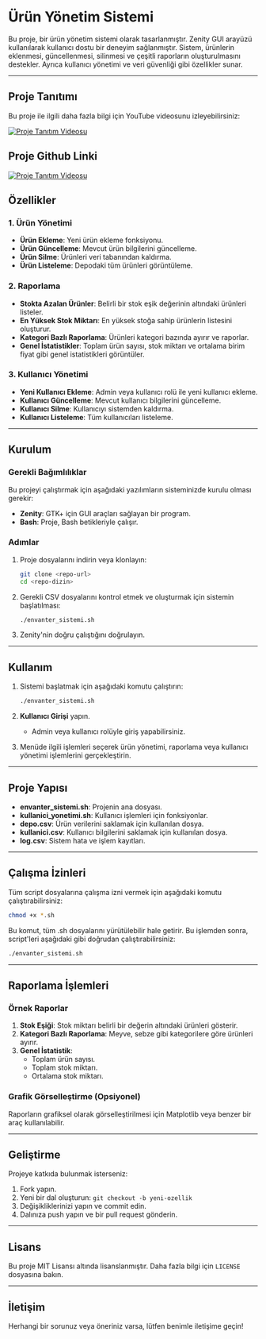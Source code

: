 # Ürün Yönetim Sistemi

Bu proje, bir ürün yönetim sistemi olarak tasarlanmıştır. Zenity GUI arayüzü kullanılarak kullanıcı dostu bir deneyim sağlanmıştır. Sistem, ürünlerin eklenmesi, güncellenmesi, silinmesi ve çeşitli raporların oluşturulmasını destekler. Ayrıca kullanıcı yönetimi ve veri güvenliği gibi özellikler sunar.

---
## Proje Tanıtımı

Bu proje ile ilgili daha fazla bilgi için YouTube videosunu izleyebilirsiniz:

[![Proje Tanıtım Videosu](https://img.youtube.com/vi/<VideoID>/0.jpg)](https://www.youtube.com/watch?v=oyBw2Qt5e7U)

## Proje Github Linki
[![Proje Tanıtım Videosu]()](https://github.com/sevginuroksuz/zenity-inventory-system)


## Özellikler

### 1. **Ürün Yönetimi**
- **Ürün Ekleme**: Yeni ürün ekleme fonksiyonu.
- **Ürün Güncelleme**: Mevcut ürün bilgilerini güncelleme.
- **Ürün Silme**: Ürünleri veri tabanından kaldırma.
- **Ürün Listeleme**: Depodaki tüm ürünleri görüntüleme.

### 2. **Raporlama**
- **Stokta Azalan Ürünler**: Belirli bir stok eşik değerinin altındaki ürünleri listeler.
- **En Yüksek Stok Miktarı**: En yüksek stoğa sahip ürünlerin listesini oluşturur.
- **Kategori Bazlı Raporlama**: Ürünleri kategori bazında ayırır ve raporlar.
- **Genel İstatistikler**: Toplam ürün sayısı, stok miktarı ve ortalama birim fiyat gibi genel istatistikleri görüntüler.

### 3. **Kullanıcı Yönetimi**
- **Yeni Kullanıcı Ekleme**: Admin veya kullanıcı rolü ile yeni kullanıcı ekleme.
- **Kullanıcı Güncelleme**: Mevcut kullanıcı bilgilerini güncelleme.
- **Kullanıcı Silme**: Kullanıcıyı sistemden kaldırma.
- **Kullanıcı Listeleme**: Tüm kullanıcıları listeleme.

---

## Kurulum

### Gerekli Bağımlılıklar

Bu projeyi çalıştırmak için aşağıdaki yazılımların sisteminizde kurulu olması gerekir:
- **Zenity**: GTK+ için GUI araçları sağlayan bir program.
- **Bash**: Proje, Bash betikleriyle çalışır.

### Adımlar
1. Proje dosyalarını indirin veya klonlayın:
    ```bash
    git clone <repo-url>
    cd <repo-dizin>
    ```

2. Gerekli CSV dosyalarını kontrol etmek ve oluşturmak için sistemin başlatılması:
    ```bash
    ./envanter_sistemi.sh
    ```

3. Zenity'nin doğru çalıştığını doğrulayın.

---

## Kullanım

1. Sistemi başlatmak için aşağıdaki komutu çalıştırın:
    ```bash
    ./envanter_sistemi.sh
    ```

2. **Kullanıcı Girişi** yapın.
   - Admin veya kullanıcı rolüyle giriş yapabilirsiniz.

3. Menüde ilgili işlemleri seçerek ürün yönetimi, raporlama veya kullanıcı yönetimi işlemlerini gerçekleştirin.

---

## Proje Yapısı

- **envanter_sistemi.sh**: Projenin ana dosyası.
- **kullanici_yonetimi.sh**: Kullanıcı işlemleri için fonksiyonlar.
- **depo.csv**: Ürün verilerini saklamak için kullanılan dosya.
- **kullanici.csv**: Kullanıcı bilgilerini saklamak için kullanılan dosya.
- **log.csv**: Sistem hata ve işlem kayıtları.

---

## Çalışma İzinleri

Tüm script dosyalarına çalışma izni vermek için aşağıdaki komutu çalıştırabilirsiniz:

```bash
chmod +x *.sh
```

Bu komut, tüm .sh dosyalarını yürütülebilir hale getirir. Bu işlemden sonra, script'leri aşağıdaki gibi doğrudan çalıştırabilirsiniz:

```bash
./envanter_sistemi.sh
```

---

## Raporlama İşlemleri

### Örnek Raporlar
1. **Stok Eşiği**: Stok miktarı belirli bir değerin altındaki ürünleri gösterir.
2. **Kategori Bazlı Raporlama**: Meyve, sebze gibi kategorilere göre ürünleri ayırır.
3. **Genel İstatistik**:
   - Toplam ürün sayısı.
   - Toplam stok miktarı.
   - Ortalama stok miktarı.

### Grafik Görselleştirme (Opsiyonel)
Raporların grafiksel olarak görselleştirilmesi için Matplotlib veya benzer bir araç kullanılabilir.

---

## Geliştirme

Projeye katkıda bulunmak isterseniz:
1. Fork yapın.
2. Yeni bir dal oluşturun: `git checkout -b yeni-ozellik`
3. Değişikliklerinizi yapın ve commit edin.
4. Dalınıza push yapın ve bir pull request gönderin.

---

## Lisans
Bu proje MIT Lisansı altında lisanslanmıştır. Daha fazla bilgi için `LICENSE` dosyasına bakın.

---

## İletişim
Herhangi bir sorunuz veya öneriniz varsa, lütfen benimle iletişime geçin!

